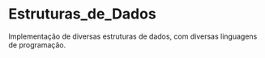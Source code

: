 # Estruturas_de_Dados
Implementação de diversas estruturas de dados, com diversas linguagens de programação.
